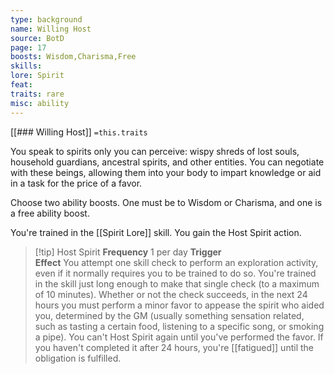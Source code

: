 ```yaml
---
type: background
name: Willing Host 
source: BotD
page: 17
boosts: Wisdom,Charisma,Free
skills: 
lore: Spirit
feat: 
traits: rare
misc: ability
---
```


[[### Willing Host]]
`=this.traits`


You speak to spirits only you can perceive: wispy shreds of lost souls, household guardians, ancestral spirits, and other entities. You can negotiate with these beings, allowing them into your body to impart knowledge or aid in a task for the price of a favor.

Choose two ability boosts. One must be to Wisdom or Charisma, and one is a free ability boost.

You're trained in the [[Spirit Lore]] skill. You gain the Host Spirit action.



> [!tip] Host Spirit 
> **Frequency** 1 per day
> **Trigger**  
> **Effect** You attempt one skill check to perform an exploration activity, even if it normally requires you to be trained to do so. You're trained in the skill just long enough to make that single check (to a maximum of 10 minutes). Whether or not the check succeeds, in the next 24 hours you must perform a minor favor to appease the spirit who aided you, determined by the GM (usually something sensation related, such as tasting a certain food, listening to a specific song, or smoking a pipe). You can't Host Spirit again until you've performed the favor. If you haven't completed it after 24 hours, you're [[fatigued]] until the obligation is fulfilled.